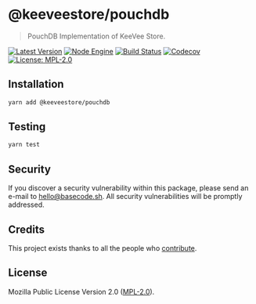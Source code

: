 # @keeveestore/pouchdb

> PouchDB Implementation of KeeVee Store.

[![Latest Version](https://badgen.now.sh/npm/v/@keeveestore/pouchdb)](https://www.npmjs.com/package/@keeveestore/pouchdb)
[![Node Engine](https://badgen.now.sh/npm/node/@keeveestore/pouchdb)](https://www.npmjs.com/package/@keeveestore/pouchdb)
[![Build Status](https://badgen.now.sh/circleci/github/keeveestore/pouchdb)](https://circleci.com/gh/keeveestore/pouchdb)
[![Codecov](https://badgen.now.sh/codecov/c/github/keeveestore/pouchdb)](https://codecov.io/gh/keeveestore/pouchdb)
[![License: MPL-2.0](https://badgen.now.sh/badge/license/MPL-2.0/green)](https://mozilla.org/MPL/2.0/)

## Installation

```bash
yarn add @keeveestore/pouchdb
```

## Testing

```bash
yarn test
```

## Security

If you discover a security vulnerability within this package, please send an e-mail to hello@basecode.sh. All security vulnerabilities will be promptly addressed.

## Credits

This project exists thanks to all the people who [contribute](../../contributors).

## License

Mozilla Public License Version 2.0 ([MPL-2.0](./LICENSE)).
